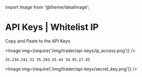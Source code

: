 import Image from '@theme/IdealImage';

# API Keys | Whitelist IP

Copy and Paste to the API Keys

<Image img={require('/img/trader/api-keys/ip_access.png')} />

```
35.234.241.52 35.203.55.44 34.95.27.45
```

<Image img={require('/img/trader/api-keys/secret_key.png')} />